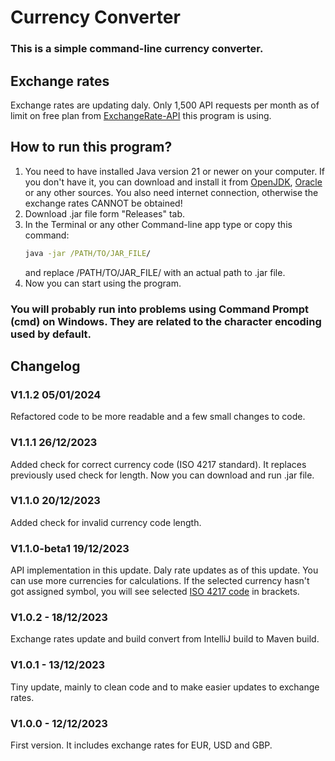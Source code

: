 # Currency Converter    
   ### This is a simple command-line currency converter.
   
   ## Exchange rates
   Exchange rates are updating daly. Only 1,500 API requests per month as of limit on free 
   plan from [ExchangeRate-API](https://www.exchangerate-api.com/) this program is using.

   ## How to run this program?
   1. You need to have installed Java version 21 or newer on your computer. If you don't have it, you can download and 
   install it from [OpenJDK](https://openjdk.org/install/), [Oracle](https://www.oracle.com/java/technologies/downloads/) or any other sources. 
   You also need internet connection, otherwise the exchange rates CANNOT be obtained!
   2. Download .jar file form "Releases" tab.
   3. In the Terminal or any other Command-line app type or copy this command:
       ```cmd
       java -jar /PATH/TO/JAR_FILE/
       ```
      and replace /PATH/TO/JAR_FILE/ with an actual
      path to .jar file.
   4. Now you can start using the program.
   
   ### You will probably run into problems using Command Prompt (cmd) on Windows. They are related to the character encoding used by default.
   
   ## Changelog

   ### V1.1.2 05/01/2024
   Refactored code to be more readable and a few small changes to code.
   
   ### V1.1.1 26/12/2023
   Added check for correct currency code (ISO 4217 standard).
   It replaces previously used check for length.
   Now you can download and run .jar file.
   
   ### V1.1.0 20/12/2023
   Added check for invalid currency code length.
   
   ### V1.1.0-beta1 19/12/2023
   API implementation in this update.
   Daly rate updates as of this update.
   You can use more currencies for calculations. 
   If the selected currency hasn't got assigned symbol,
   you will see selected [ISO 4217 code](https://en.wikipedia.org/wiki/ISO_4217)
   in brackets.
   
   ### V1.0.2 - 18/12/2023
   Exchange rates update and build convert from IntelliJ build to Maven build.
   
   ### V1.0.1 - 13/12/2023
   Tiny update, mainly to clean code and to make easier updates to exchange rates.
   
   ### V1.0.0 - 12/12/2023 
   First version. It includes exchange rates for EUR, USD and GBP.